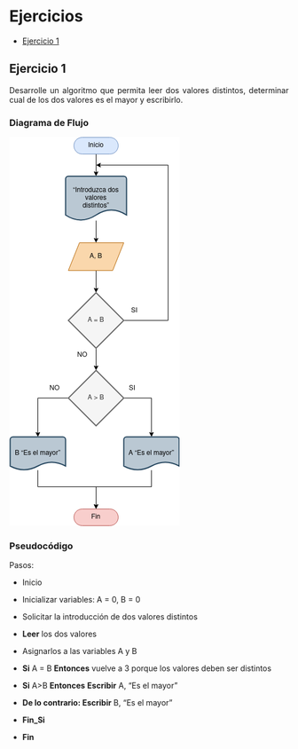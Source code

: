 <div align="justify">

# Ejercicios

- [Ejercicio 1](#ejercicio1)

## Ejercicio 1 <a name="ejercicio1"></a>

Desarrolle un algoritmo que permita leer dos valores distintos, determinar cual de los dos valores es el mayor y escribirlo.

### Diagrama de Flujo

<img src="images/diagrama-flujo.png"/>


### Pseudocódigo

Pasos:

- Inicio

- Inicializar variables: A = 0, B = 0

- Solicitar la introducción de dos valores distintos

- __Leer__ los dos valores

- Asignarlos a las variables A y B

- __Si__ A = B __Entonces__ vuelve a 3 porque los valores deben ser distintos

- __Si__ A>B __Entonces__ 
__Escribir__ A, “Es el mayor”

- __De lo contrario: Escribir__ B, “Es
el mayor”

- __Fin_Si__

- __Fin__

</div>
